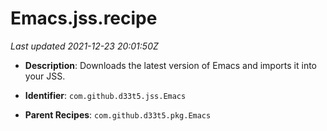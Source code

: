 # Emacs.jss.recipe

_Last updated 2021-12-23 20:01:50Z_

- **Description**: Downloads the latest version of Emacs and imports it into your JSS.

- **Identifier**: `com.github.d33t5.jss.Emacs`

- **Parent Recipes**: `com.github.d33t5.pkg.Emacs`
